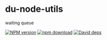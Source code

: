 # du-node-utils
waiting queue

[![NPM version][npm-image]][npm-url]
[![npm download][download-image]][download-url]
[![David deps][david-image]][david-url]

[npm-image]: https://img.shields.io/npm/v/waiting-queue.svg
[npm-url]: https://npmjs.com/package/waiting-queue
[download-image]: https://img.shields.io/npm/dm/waiting-queue.svg
[download-url]: https://npmjs.com/package/waiting-queue
[david-image]: https://img.shields.io/david/imcooder/waiting-queue.svg
[david-url]: https://david-dm.org/imcooder/waiting-queue
